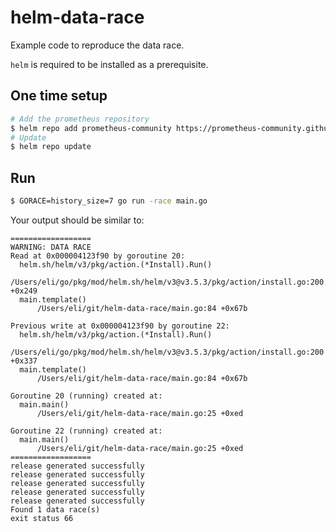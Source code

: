 # helm-data-race


Example code to reproduce the data race.

`helm` is required to be installed as a prerequisite.

## One time setup
```sh
# Add the prometheus repository
$ helm repo add prometheus-community https://prometheus-community.github.io/helm-charts
# Update
$ helm repo update
```

## Run
```sh
$ GORACE=history_size=7 go run -race main.go
```

Your output should be similar to:
```
==================
WARNING: DATA RACE
Read at 0x000004123f90 by goroutine 20:
  helm.sh/helm/v3/pkg/action.(*Install).Run()
      /Users/eli/go/pkg/mod/helm.sh/helm/v3@v3.5.3/pkg/action/install.go:200 +0x249
  main.template()
      /Users/eli/git/helm-data-race/main.go:84 +0x67b

Previous write at 0x000004123f90 by goroutine 22:
  helm.sh/helm/v3/pkg/action.(*Install).Run()
      /Users/eli/go/pkg/mod/helm.sh/helm/v3@v3.5.3/pkg/action/install.go:200 +0x337
  main.template()
      /Users/eli/git/helm-data-race/main.go:84 +0x67b

Goroutine 20 (running) created at:
  main.main()
      /Users/eli/git/helm-data-race/main.go:25 +0xed

Goroutine 22 (running) created at:
  main.main()
      /Users/eli/git/helm-data-race/main.go:25 +0xed
==================
release generated successfully
release generated successfully
release generated successfully
release generated successfully
release generated successfully
Found 1 data race(s)
exit status 66
```